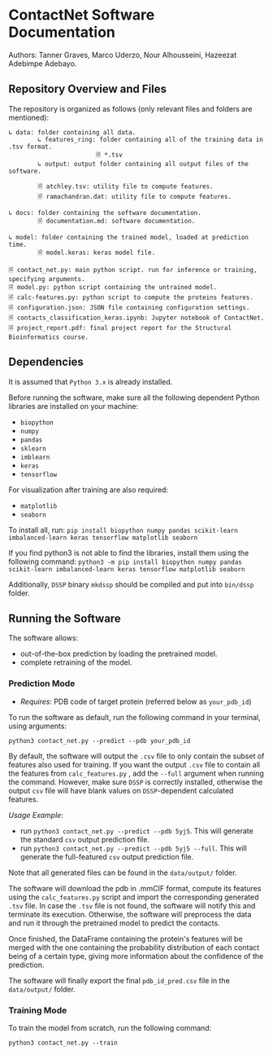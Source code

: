 # ContactNet Software Documentation

Authors: Tanner Graves, Marco Uderzo, Nour Alhousseini, Hazeezat Adebimpe Adebayo.

## Repository Overview and Files

The repository is organized as follows (only relevant files and folders are mentioned):

```
↳ data: folder containing all data.
        ↳ features_ring: folder containing all of the training data in .tsv format.
                        🗎 *.tsv
        ↳ output: output folder containing all output files of the software.

        🗎 atchley.tsv: utility file to compute features.
        🗎 ramachandran.dat: utility file to compute features.

↳ docs: folder containing the software documentation.
        🗎 documentation.md: software documentation.

↳ model: folder containing the trained model, loaded at prediction time.
        🗎 model.keras: keras model file.
      
🗎 contact_net.py: main python script. run for inference or training, specifying arguments.
🗎 model.py: python script containing the untrained model.
🗎 calc-features.py: python script to compute the proteins features.
🗎 configuration.json: JSON file containing configuration settings.
🗎 contacts_classification_keras.ipynb: Jupyter notebook of ContactNet.
🗎 project_report.pdf: final project report for the Structural Bioinformatics course.
```

## Dependencies

It is assumed that `Python 3.x` is already installed.

Before running the software, make sure all the following dependent Python libraries are installed on your machine:

- `biopython`
- `numpy`
- `pandas`
- `sklearn`
- `imblearn`
- `keras`
- `tensorflow`

For visualization after training are also required:

- `matplotlib`
- `seaborn`

To install all, run: `pip install biopython numpy pandas scikit-learn imbalanced-learn keras tensorflow matplotlib seaborn` 

If you find python3 is not able to find the libraries, install them using the following command: `python3 -m pip install biopython numpy pandas scikit-learn imbalanced-learn keras tensorflow matplotlib seaborn`

Additionally, `DSSP` binary `mkdssp` should be compiled and put into `bin/dssp` folder.



## Running the Software

The software allows:
- out-of-the-box prediction by loading the pretrained model.
- complete retraining of the model.

### Prediction Mode

- _Requires_: PDB code of target protein (referred below as `your_pdb_id`)
 
To run the software as default, run the following command in your terminal, using arguments:

`python3 contact_net.py --predict --pdb your_pdb_id`

By default, the software will output the `.csv` file to only contain the subset of features also used for training. 
If you want the output `.csv` file to contain all the features from `calc_features.py` , add the `--full` argument when running the command. However, make sure `DSSP` is correctly installed, otherwise the output `csv` file will have blank values on `DSSP`-dependent calculated features.

*Usage Example*: 
- run `python3 contact_net.py --predict --pdb 5yj5`. This will generate the standard `csv` output prediction file.
- run `python3 contact_net.py --predict --pdb 5yj5 --full`. This will generate the full-featured `csv` output prediction file.

Note that all generated files can be found in the `data/output/` folder. 

The software will download the pdb in .mmCIF format, compute its features using the `calc_features.py` script and import the corresponding generated `.tsv` file. In case the `.tsv` file is not found, the software will notify this and terminate its execution. Otherwise, the software will preprocess the data and run it through the pretrained model to predict the contacts.

Once finished, the DataFrame containing the protein's features will be merged with the one containing the probability distribution of each contact being of a certain type, giving more information about the confidence of the prediction.

The software will finally export the final `pdb_id_pred.csv` file in the `data/output/` folder. 

### Training Mode

To train the model from scratch, run the following command:

`python3 contact_net.py --train`




